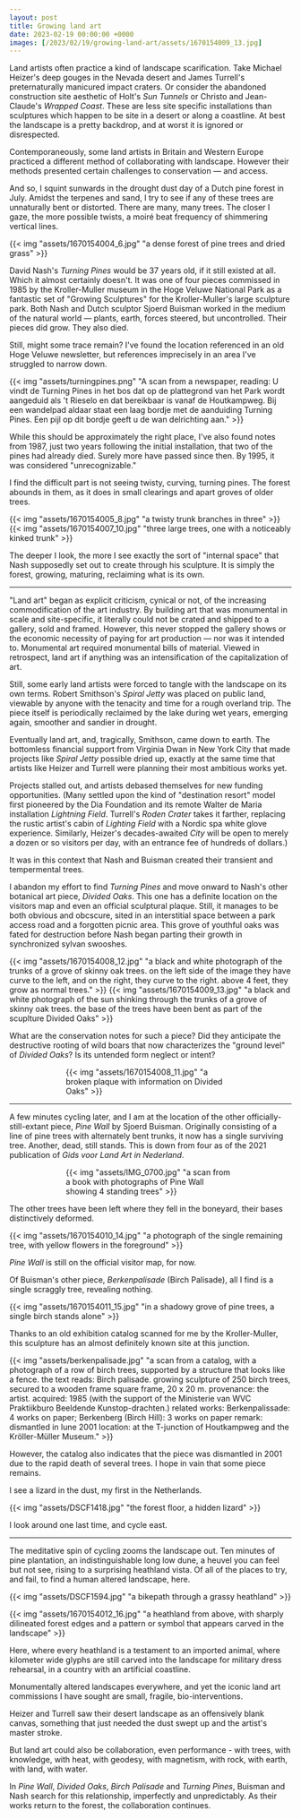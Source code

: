 ```yaml
---
layout: post
title: Growing land art
date: 2023-02-19 00:00:00 +0000
images: [/2023/02/19/growing-land-art/assets/1670154009_13.jpg]
---
```


Land artists often practice a kind of landscape scarification. Take Michael Heizer's deep gouges in the Nevada desert and James Turrell's preternaturally manicured impact craters. Or consider the abandoned construction site aesthetic of Holt's *Sun Tunnels* or Christo and Jean-Claude's *Wrapped Coast*. These are less site specific installations than sculptures which happen to be site in a desert or along a coastline. At best the landscape is a pretty backdrop, and at worst it is ignored or disrespected.

Contemporaneously, some land artists in Britain and Western Europe practiced a different method of collaborating with landscape. However their methods presented certain challenges to conservation — and access.

And so, I squint sunwards in the drought dust day of a Dutch pine forest in July. Amidst the terpenes and sand, I try to see if any of these trees are unnaturally bent or distorted. There are many, many trees. The closer I gaze, the more possible twists, a moiré beat frequency of shimmering vertical lines.

{{< img "assets/1670154004_6.jpg" "a dense forest of pine trees and dried grass" >}}

David Nash's *Turning Pines* would be 37 years old, if it still existed at all. Which it almost certainly doesn't. It was one of four pieces commissed in 1985 by the Kroller-Muller museum in the Hoge Veluwe National Park as a fantastic set of "Growing Sculptures" for the Kroller-Muller's large sculpture park. Both Nash and Dutch sculptor Sjoerd Buisman worked in the medium of the natural world — plants, earth, forces steered, but uncontrolled. Their pieces did grow. They also died.

Still, might some trace remain? I've found the location referenced in an old Hoge Veluwe newsletter, but references imprecisely in an area I've struggled to narrow down. 

<div style="margin-left: auto; margin-right: auto;">

{{< img "assets/turningpines.png" "A scan from a newspaper, reading: U vindt de Turning Pines in het bos dat op de plattegrond van het Park wordt aangeduid als 't Rieselo en dat bereikbaar is vanaf de Houtkampweg. Bij een wandelpad aldaar staat een laag bordje met de aanduiding Turning Pines. Een pijl op dit bordje geeft u de wan delrichting aan." >}}
</div>

While this should be approximately the right place, I've also found notes from 1987, just two years following the initial installation, that two of the pines had already died. Surely more have passed since then. By 1995, it was considered "unrecognizable."

I find the difficult part is not seeing twisty, curving, turning pines. The forest abounds in them, as it does in small clearings and apart groves of older trees.

<div class="multi">
{{< img "assets/1670154005_8.jpg" "a twisty trunk branches in three" >}}
{{< img "assets/1670154007_10.jpg" "three large trees, one with a noticeably kinked trunk" >}}
</div>

The deeper I look, the more I see exactly the sort of "internal space" that Nash supposedly set out to create through his sculpture. It is simply the forest, growing, maturing, reclaiming what is its own.

- - -

"Land art" began as explicit criticism, cynical or not, of the increasing commodification of the art industry. By building art that was monumental in scale and site-specific, it literally could not be crated and shipped to a gallery, sold and framed. However, this never stopped the gallery shows or the economic necessity of paying for art production — nor was it intended to. Monumental art required monumental bills of material. Viewed in retrospect, land art if anything was an intensification of the capitalization of art.

Still, some early land artists were forced to tangle with the landscape on its own terms. Robert Smithson's *Spiral Jetty* was placed on public land, viewable by anyone with the tenacity and time for a rough overland trip. The piece itself is periodically reclaimed by the lake during wet years, emerging again, smoother and sandier in drought.

Eventually land art, and, tragically, Smithson, came down to earth. The bottomless financial support from Virginia Dwan in New York City that made projects like *Spiral Jetty* possible dried up, exactly at the same time that artists like Heizer and Turrell were planning their most ambitious works yet.

Projects stalled out, and artists debased themselves for new funding opportunities. (Many settled upon the kind of "destination resort" model first pioneered by the Dia Foundation and its remote Walter de Maria installation *Lightning Field*. Turrell's *Roden Crater* takes it farther, replacing the rustic artist's cabin of *Lighting Field* with a Nordic spa white glove experience. Similarly, Heizer's decades-awaited *City* will be open to merely a dozen or so visitors per day, with an entrance fee of hundreds of dollars.)

It was in this context that Nash and Buisman created their transient and tempermental trees.

I abandon my effort to find *Turning Pines* and move onward to Nash's other botanical art piece, *Divided Oaks*. This one has a definite location on the visitors map and even an official sculptural plaque. Still, it manages to be both obvious and obcscure, sited in an interstitial space between a park access road and a forgotten picnic area. This grove of youthful oaks was fated for destruction before Nash began parting their growth in synchronized sylvan swooshes.

{{< img "assets/1670154008_12.jpg" "a black and white photograph of the trunks of a grove of skinny oak trees. on the left side of the image they have  curve to the left, and on the right, they curve to the right. above 4 feet, they grow as normal trees." >}}
{{< img "assets/1670154009_13.jpg" "a black and white photograph of the sun shinking through the trunks of a grove of skinny oak trees. the base of the trees have been bent as part of the scuplture Divided Oaks" >}}

What are the conservation notes for such a piece? Did they anticipate the destructive rooting of wild boars that now characterizes the "ground level" of _Divided Oaks_? Is its untended form neglect or intent?

<div style="width: 60%; margin-left: auto; margin-right: auto;">

{{< img "assets/1670154008_11.jpg" "a broken plaque with information on Divided Oaks" >}}
</div>

- - - 

A few minutes cycling later, and I am at the location of the other officially-still-extant piece, *Pine Wall* by Sjoerd Buisman. Originally consisting of a line of pine trees with alternately bent trunks, it now has a single surviving tree. Another, dead, still stands. This is down from four as of the 2021 publication of *Gids voor Land Art in Nederland*.

<div style="width: 60%; margin-left: auto; margin-right: auto;">

{{< img "assets/IMG_0700.jpg" "a scan from a book with photographs of Pine Wall showing 4 standing trees" >}}
</div>

The other trees have been left where they fell in the boneyard, their bases distinctively deformed.

{{< img "assets/1670154010_14.jpg" "a photograph of the single remaining tree, with yellow flowers in the foreground" >}}

*Pine Wall* is still on the official visitor map, for now.

Of Buisman's other piece, *Berkenpalisade* (Birch Palisade), all I find is a single scraggly tree, revealing nothing.

 {{< img "assets/1670154011_15.jpg" "in a shadowy grove of pine trees, a single birch stands alone" >}}

Thanks to an old exhibition catalog scanned for me by the Kroller-Muller, this sculpture has an almost definitely known site at this junction.

{{< img "assets/berkenpalisade.jpg" "a scan from a catalog, with a photograph of a row of birch trees, supported by a structure that looks like a fence. the text reads: Birch palisade. growing sculpture of 250 birch trees, secured to a wooden frame square frame, 20 x 20 m. provenance: the artist. acquired: 1985 (with the support of the Ministerie van WVC Praktiikburo Beeldende Kunstop-drachten.) related works: Berkenpalissade: 4 works on paper; Berkenberg (Birch Hill): 3 works on paper remark: dismantled in lune 2001 location: at the T-junction of Houtkampweg and the Kröller-Müller Museum." >}}

However, the catalog also indicates that the piece was dismantled in 2001 due to the rapid death of several trees. I hope in vain that some piece remains.

I see a lizard in the dust, my first in the Netherlands.

{{< img "assets/DSCF1418.jpg" "the forest floor, a hidden lizard" >}}

I look around one last time, and cycle east.

- - -

The meditative spin of cycling zooms the landscape out. Ten minutes of pine plantation, an indistinguishable long low dune, a heuvel you can feel but not see, rising to a surprising heathland vista. Of all of the places to try, and fail, to find a human altered landscape, here.

<div class="multi">
{{< img "assets/DSCF1594.jpg" "a bikepath through a grassy heathland" >}}

{{< img "assets/1670154012_16.jpg" "a heathland from above, with sharply dilineated forest edges and a pattern or symbol that appears carved in the landscape" >}}
</div>

Here, where every heathland is a testament to an imported animal, where kilometer wide glyphs are still carved into the landscape for military dress rehearsal, in a country with an artificial coastline.

Monumentally altered landscapes everywhere, and yet the iconic land art commissions I have sought are small, fragile, bio-interventions.

Heizer and Turrell saw their desert landscape as an offensively blank canvas, something that just needed the dust swept up and the artist's master stroke. 

But land art could also be collaboration, even performance - with trees, with knowledge, with heat, with geodesy, with magnetism, with rock, with earth, with land, with water.

In *Pine Wall*, *Divided Oaks*, *Birch Palisade* and *Turning Pines*, Buisman and Nash search for this relationship, imperfectly and unpredictably. As their works return to the forest, the collaboration continues.